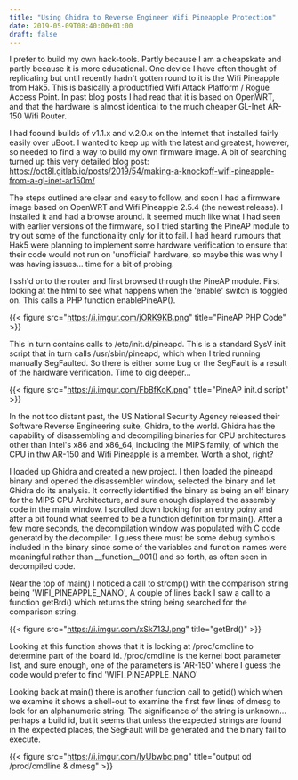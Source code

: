 ```yaml
---
title: "Using Ghidra to Reverse Engineer Wifi Pineapple Protection"
date: 2019-05-09T08:40:00+01:00
draft: false
---
```


I prefer to build my own hack-tools. Partly because I am a cheapskate and partly because it is more educational. One device I have often thought of replicating but until recently hadn't gotten round to it is the Wifi Pineapple from Hak5. This is basically a productified Wifi Attack Platform / Rogue Access Point. In past blog posts I had read that it is based on OpenWRT, and that the hardware is almost identical to the much cheaper GL-Inet AR-150 Wifi Router.

I had foound builds of v1.1.x and v.2.0.x on the Internet that installed fairly easily over uBoot. I wanted to keep up with the latest and greatest, however, so needed to find a way to build my own firmware image. A bit of searching turned up this very detailed blog post: https://oct8l.gitlab.io/posts/2019/54/making-a-knockoff-wifi-pineapple-from-a-gl-inet-ar150m/

The steps outlined are clear and easy to follow, and soon I had a firmware image based on OpenWRT and Wifi Pineapple 2.5.4 (the newest release). I installed it and had a browse around. It seemed much like what I had seen with earlier versions of the firmware, so I tried starting the PineAP module to try out some of the functionality only for it to fail. I had heard rumours that Hak5 were planning to implement some hardware verification to ensure that their code would not run on 'unofficial' hardware, so maybe this was why I was having issues... time for a bit of probing.

I ssh'd onto the router and first browsed through the PineAP module. First looking at the html to see what happens when the 'enable' switch is toggled on. This calls a PHP function enablePineAP().

{{< figure src="https://i.imgur.com/jORK9KB.png" title="PineAP PHP Code" >}}

This in turn contains calls to /etc/init.d/pineapd. This is a standard SysV init script that in turn calls /usr/sbin/pineapd, which when I tried running manually SegFaulted. So there is either some bug or the SegFault is a result of the hardware verification. Time to dig deeper...

{{< figure src="https://i.imgur.com/FbBfKoK.png" title="PineAP init.d script" >}}

In the not too distant past, the US National Security Agency released their Software Reverse Engineering suite, Ghidra, to the world. Ghidra has the capability of disassembling and decompiling binaries for CPU architectures other than Intel's x86 and x86_64, including the MIPS family, of which the CPU in thw AR-150 and Wifi Pineapple is a member. Worth a shot, right?

I loaded up Ghidra and created a new project. I then loaded the pineapd binary and opened the disassembler window, selected the binary and let Ghidra do its analysis. It correctly identified the binary as being an elf binary for the MIPS CPU Architecture, and sure enough displayed the assembly code in the main window. I scrolled down looking for an entry poiny and after a bit found what seemed to be a function definition for main(). After a few more seconds, the decompilation window was populated with C code generatd by the decompiler. I guess there must be some debug symbols included in the binary since some of the variables and function names were meaningful rather than __function__001() and so forth, as often seen in decompiled code.

Near the top of main() I noticed a call to strcmp() with the comparison string being 'WIFI_PINEAPPLE_NANO', A couple of lines back I saw a call to a function getBrd() which returns the string being searched for the comparison string. 

{{< figure src="https://i.imgur.com/xSk713J.png" title="getBrd()" >}}

Looking at this function shows that it is looking at /proc/cmdline to determine part of the board id. /proc/cmdline is the kernel boot parameter list, and sure enough, one of the parameters is 'AR-150' where I guess the code would prefer to find 'WIFI_PINEAPPLE_NANO'

Looking back at main() there is another function call to getid() which when we examine it shows a shell-out to examine the first few lines of dmesg to look for an alphanumeric string. The significance of the string is unknown... perhaps a build id, but it seems that unless the expected strings are found in the expected places, the SegFault will be generated and the binary fail to execute.

{{< figure src="https://i.imgur.com/IyUbwbc.png" title="output od /prod/cmdline & dmesg" >}}
